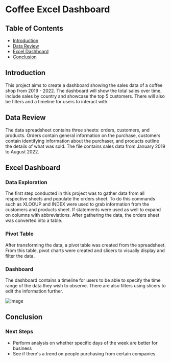 # Coffee Excel Dashboard

## Table of Contents
* [Introduction](#introduction)
* [Data Review](#data-review)
* [Excel Dashboard](#excel-dashboard)
* [Conclusion](#conclusion)

## Introduction

This project aims to create a dashboard showing the sales data of a coffee shop from 2019 - 2022. The dashboard will show the total sales over time, include sales by country and showcase the top 5 customers. There will also be filters and a timeline for users to interact with.

## Data Review

The data spreadsheet contains three sheets: orders, customers, and products. Orders contain general information on the purchase, customers contain identifying information about the purchaser, and products outline the details of what was sold. The file contains sales data from January 2019 to August 2022. 

## Excel Dashboard

### Data Exploration

The first step conducted in this project was to gather data from all respective sheets and populate the orders sheet. To do this commands such as XLOOUP and INDEX were used to grab information from the customers and products sheet. If statements were used as well to expand on columns with abbreviations. After gathering the data, the orders sheet was converted into a table.

### Pivot Table

After transforming the data, a pivot table was created from the spreadsheet. From this table, pivot charts were created and slicers to visually display and filter the data.

### Dashboard

The dashboard contains a timeline for users to be able to specify the time range of the data they wish to observe. There are also filters using slicers to edit the information further. 

![image](https://github.com/jidafan/Coffee-Excel-Dashboard/assets/141703009/4e39ab14-f270-4390-917c-d3f91c2adfd1)

## Conclusion

### Next Steps
* Perform analysis on whether specific days of the week are better for business
* See if there's a trend on people purchasing from certain companies.
